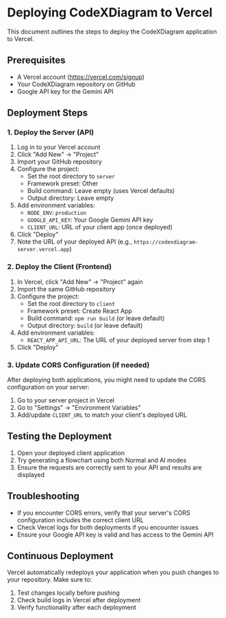 # Deploying CodeXDiagram to Vercel

This document outlines the steps to deploy the CodeXDiagram application to Vercel.

## Prerequisites

- A Vercel account (https://vercel.com/signup)
- Your CodeXDiagram repository on GitHub
- Google API key for the Gemini API

## Deployment Steps

### 1. Deploy the Server (API)

1. Log in to your Vercel account
2. Click "Add New" → "Project"
3. Import your GitHub repository
4. Configure the project:
   - Set the root directory to `server`
   - Framework preset: Other
   - Build command: Leave empty (uses Vercel defaults)
   - Output directory: Leave empty
5. Add environment variables:
   - `NODE_ENV`: `production`
   - `GOOGLE_API_KEY`: Your Google Gemini API key
   - `CLIENT_URL`: URL of your client app (once deployed)
6. Click "Deploy"
7. Note the URL of your deployed API (e.g., `https://codexdiagram-server.vercel.app`)

### 2. Deploy the Client (Frontend)

1. In Vercel, click "Add New" → "Project" again
2. Import the same GitHub repository
3. Configure the project:
   - Set the root directory to `client`
   - Framework preset: Create React App
   - Build command: `npm run build` (or leave default)
   - Output directory: `build` (or leave default)
4. Add environment variables:
   - `REACT_APP_API_URL`: The URL of your deployed server from step 1
5. Click "Deploy"

### 3. Update CORS Configuration (if needed)

After deploying both applications, you might need to update the CORS configuration on your server:

1. Go to your server project in Vercel
2. Go to "Settings" → "Environment Variables"
3. Add/update `CLIENT_URL` to match your client's deployed URL

## Testing the Deployment

1. Open your deployed client application
2. Try generating a flowchart using both Normal and AI modes
3. Ensure the requests are correctly sent to your API and results are displayed

## Troubleshooting

- If you encounter CORS errors, verify that your server's CORS configuration includes the correct client URL
- Check Vercel logs for both deployments if you encounter issues
- Ensure your Google API key is valid and has access to the Gemini API

## Continuous Deployment

Vercel automatically redeploys your application when you push changes to your repository. Make sure to:

1. Test changes locally before pushing
2. Check build logs in Vercel after deployment
3. Verify functionality after each deployment 